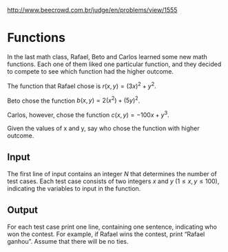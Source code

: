 http://www.beecrowd.com.br/judge/en/problems/view/1555

# Functions

In the last math class, Rafael, Beto and Carlos learned some new math
functions. Each one of them liked one particular function, and they decided to
compete to see which function had the higher outcome.

The function that Rafael chose is $r(x, y) = (3x)^2 + y^2$.

Beto chose the function $b(x, y) = 2(x^2) + (5y)^2$.

Carlos, however, chose the function $c(x, y) = -100x + y^3$.

Given the values of x and y, say who chose the function with higher outcome.

## Input

The first line of input contains an integer $N$ that determines the number of
test cases. Each test case consists of two integers $x$ and $y$
($1 \leq x, y \leq 100$), indicating the variables to input in the function.

## Output

For each test case print one line, containing one sentence, indicating who won
the contest. For example, if Rafael wins the contest, print “Rafael ganhou”.
Assume that there will be no ties.
